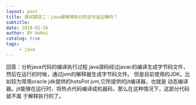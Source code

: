 ```yaml
--- 
layout: post 
title: 面试题目二：java是解释执行的这句话正确吗？
subtitle: 
date: 2018-02-26 
author: BY HuHui
catalog: true
tags: 
     - java
---
```

回答：分析java代码的编译执行过程
java源码经过javac的编译生成字节码文件，然后在运行的时候，通过jvm的解释器生成字节码文件。
但是目前使用的JDK。比如较为常用oracle jdk提供的hotsPot jvm,它所提供的jit编译器，也就是
动态编译器。jit能够在运行时，将热点代码编译成机器码，那么在这种情况下，这部分代码就不属
于解释执行的了。

